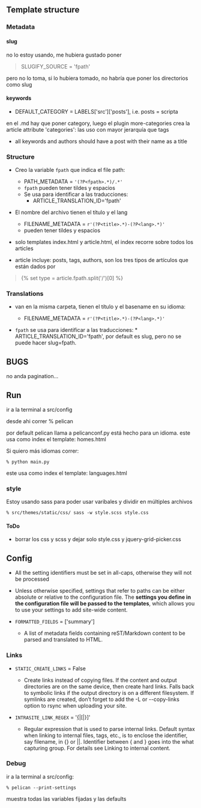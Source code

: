 ## Template structure

### Metadata

#### slug
no lo estoy usando, me hubiera gustado poner 
> SLUGIFY_SOURCE = 'fpath'

pero no lo toma, si lo hubiera tomado, no habría que poner los directorios como slug


#### keywords

*	DEFAULT_CATEGORY = LABELS['src']['posts'], i.e. posts = scripta

en el .md hay que poner category, luego el plugin more-categories crea la article attribute 'categories': las uso con mayor jerarquía que tags

* all keywords and authors should have a post with their name as a title

### Structure

* Creo la variable `fpath` que indica el file path:
	*	PATH_METADATA = `'(?P<fpath>.*)/.*'`
	*   `fpath` pueden tener tildes y espacios
	*	Se usa para identificar a las traducciones:
		*	ARTICLE_TRANSLATION_ID='fpath'
* El nombre del archivo tienen el título y el lang
	*	FILENAME_METADATA = `r'(?P<title>.*)-(?P<lang>.*)'`
	* 	pueden tener tildes y espacios

*	solo templates index.html y article.html, el index recorre sobre todos los articles

*	article incluye: posts, tags, authors, son los tres tipos de artículos
que están dados por 

> {% set type = article.fpath.split('/')[0] %}



### Translations

*	van en la misma carpeta, tienen el título y el basename en su idioma:
	*	FILENAME_METADATA = `r'(?P<title>.*)-(?P<lang>.*)'`

*	`fpath` se usa para identificar a las traducciones:
		*	ARTICLE_TRANSLATION_ID='fpath', por default es slug, pero no se puede hacer slug=fpath.

## BUGS

no anda pagination...

## Run
ir a la terminal a src/config

desde ahi correr
	% pelican 

por default pelican llama a pelicanconf.py
está hecho para un idioma.
este usa como index el template: homes.html

Si quiero más idiomas correr:

	% python main.py
este usa como index el template: languages.html

### style
Estoy usando sass para poder usar varibales y dividir en múltiples archivos

	% src/themes/static/css/ sass -w style.scss style.css

#### ToDo

* borrar los css y scss y dejar solo style.css y jquery-grid-picker.css


## Config

* All the setting identifiers must be set in all-caps, otherwise they will not be processed


* Unless otherwise specified, settings that refer to paths can be either absolute or relative to the configuration file. The **settings you define in the configuration file will be passed to the templates**, which allows you to use your settings to add site-wide content.

* `FORMATTED_FIELDS` = ['summary']
	* A list of metadata fields containing reST/Markdown content to be parsed and translated to HTML.


### Links

* `STATIC_CREATE_LINKS` = False
	* Create links instead of copying files. If the content and output directories are on the same device, then create hard links. Falls back to symbolic links if the output directory is on a different filesystem. If symlinks are created, don’t forget to add the -L or --copy-links option to rsync when uploading your site.

* `INTRASITE_LINK_REGEX` = '[{|](?P<what>.*?)[|}]'
	* Regular expression that is used to parse internal links. Default syntax when linking to internal files, tags, etc., is to enclose the identifier, say filename, in {} or ||. Identifier between { and } goes into the what capturing group. For details see Linking to internal content.



### Debug
ir a la terminal a src/config:

	% pelican --print-settings

muestra todas las variables fijadas y las defaults

